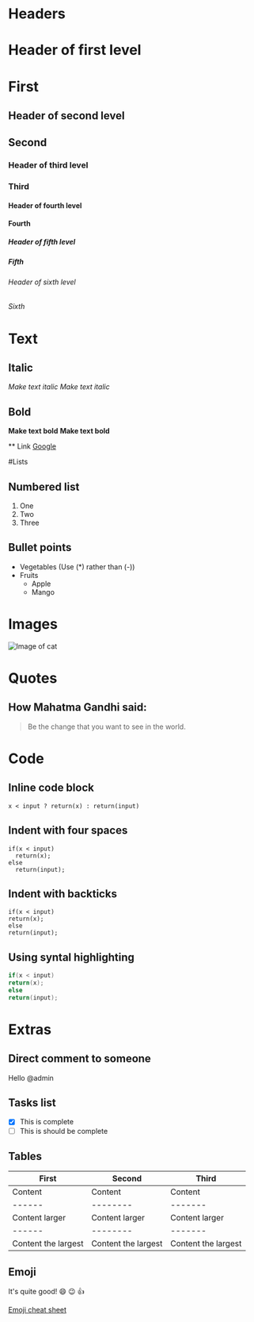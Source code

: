 # Headers
# Header of first level
# First
##  Header of second level
## Second
### Header of third level
### Third
#### Header of fourth level
#### Fourth
##### Header of fifth level
##### Fifth
###### Header of sixth level
###### Sixth

# Text
## Italic
*Make text italic*
_Make text italic_

## Bold 
**Make text bold**
__Make text bold__

** Link
[Google](https://google.com)

#Lists
## Numbered list
1. One
2. Two
3. Three

## Bullet points
- Vegetables  (Use (*) rather than (-))
- Fruits
	- Apple
	- Mango

# Images 
![Image of cat](https://images.pexels.com/photos/20787/pexels-photo.jpg?cs=srgb&dl=adorable-animal-cat-20787.jpg&fm=jpg)

# Quotes
## How Mahatma Gandhi said:
> Be the change
> that you want to see in the world.

# Code
## Inline code block
`x < input ? return(x) : return(input)`

## Indent with four spaces
    if(x < input)
      return(x);
    else
      return(input);
## Indent with backticks
```
if(x < input)
return(x);
else
return(input);
```
## Using syntal highlighting
```C
if(x < input)
return(x);
else
return(input);
```
# Extras
## Direct comment to someone
Hello @admin
## Tasks list
- [x] This is complete 
- [ ] This is should be complete
## Tables
First  | Second | Third
------ |--------|-------
Content|Content |Content
------ |--------|-------
Content larger|Content larger|Content larger
------ |--------|-------
Content the largest|Content the largest|Content the largest
## Emoji
It's quite good! :smile: :wink: :thumbsup:

[Emoji cheat sheet](https://www.webpagefx.com/tools/emoji-cheat-sheet/)
